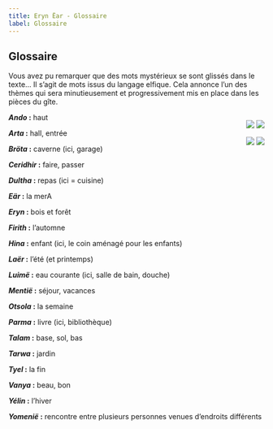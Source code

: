 ```yaml
---
title: Eryn Ëar - Glossaire
label: Glossaire
---
```


## Glossaire

Vous avez pu remarquer que des mots mystérieux se sont glissés dans le texte… Il s’agit de mots issus du langage elfique. Cela annonce l’un des thèmes qui sera minutieusement et progressivement mis en place dans les pièces du gîte.

<div style="float:right">

![](/uploads/glossaire_0.jpg) ![](/uploads/glossaire_1.jpg)

![](/uploads/glossaire_2.jpg) ![](/uploads/glossaire_3.jpg)
</div>

**_Ando_ :** haut

**_Arta_ :** hall, entrée 

**_Bröta_ :** caverne (ici, garage)

**_Ceridhir_ :** faire, passer

**_Dultha_ :** repas (ici = cuisine)

**_Eär_ :** la merA

**_Eryn_ :** bois et forêt

**_Firith_ :** l’automne

**_Hina_ :** enfant (ici, le coin aménagé pour les enfants)

**_Laër_ :** l’été (et printemps)

**_Luimë_ :** eau courante (ici, salle de bain, douche)

**_Mentië_ :** séjour, vacances

**_Otsola_ :** la semaine

**_Parma_ :** livre (ici, bibliothèque)

**_Talam_ :** base, sol, bas

**_Tarwa_ :** jardin

**_Tyel_ :** la fin

**_Vanya_ :** beau, bon

**_Yélin_ :** l’hiver

**_Yomenië_ :** rencontre entre plusieurs personnes venues d’endroits différents

